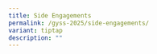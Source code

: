 ```yaml
---
title: Side Engagements
permalink: /gyss-2025/side-engagements/
variant: tiptap
description: ""
---
```

